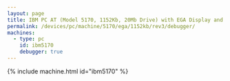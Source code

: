 ```yaml
---
layout: page
title: IBM PC AT (Model 5170, 1152Kb, 20Mb Drive) with EGA Display and Debugger
permalink: /devices/pc/machine/5170/ega/1152kb/rev3/debugger/
machines:
  - type: pc
    id: ibm5170
    debugger: true
---
```


{% include machine.html id="ibm5170" %}
